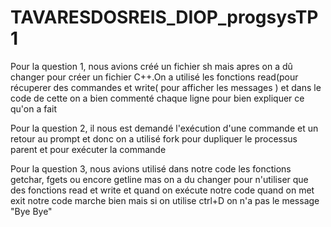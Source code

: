 # TAVARESDOSREIS_DIOP_progsysTP1

Pour la question 1, nous avions créé un fichier sh mais apres on a dû changer pour créer un fichier C++.On a utilisé les fonctions read(pour récuperer des commandes  et write( pour afficher les messages )  et dans 
le code de cette on a bien commenté chaque ligne pour bien expliquer ce qu'on a fait

Pour la question 2, il nous est demandé l'exécution d'une commande et un retour au prompt et donc on a utilisé fork pour dupliquer le processus parent et pour exécuter la commande

Pour la question 3, nous avions utilisé dans notre code les fonctions getchar, fgets ou encore getline mas on a du changer pour n'utiliser que des fonctions read et write et quand on exécute notre code quand on met exit notre code marche bien mais si on utilise ctrl+D on n'a pas le message  "Bye Bye"

